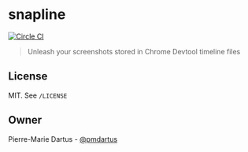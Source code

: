 # snapline

[![Circle CI](https://circleci.com/gh/pmdartus/snapline.svg?style=svg)](https://circleci.com/gh/pmdartus/snapline)

> Unleash your screenshots stored in Chrome Devtool timeline files

## License

MIT. See `/LICENSE`

## Owner

Pierre-Marie Dartus - [@pmdartus](https://github.com/pmdartus)
